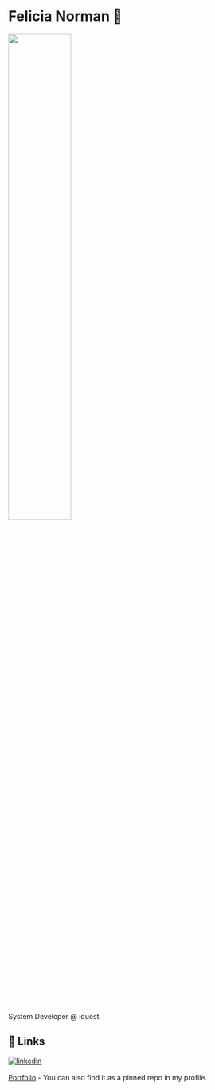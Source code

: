 
# Felicia Norman 👾
<img src="https://github.com/felicianorman/gif/blob/main/de5c9bbc320f1d3d711a17d5c87d5d31.gif" width="50%" height="50%"/>

System Developer @ iquest

## 🔗 Links
[![linkedin](https://img.shields.io/badge/linkedin-0A66C2?style=for-the-badge&logo=linkedin&logoColor=white)](https://www.linkedin.com/in/felicia-norman-1b8a15152/)
<br><br>
[Portfolio](https://felicianorman.netlify.app/) - You can also find it as a pinned repo in my profile.
